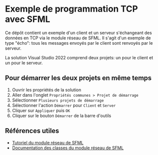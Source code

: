 # Exemple de programmation TCP avec SFML

Ce dépôt contient un exemple d'un client et un serveur s'échangeant des données
en TCP via le module réseau de SFML. Il s'agit d'un exemple de type "écho": tous
les messages envoyés par le client sont renvoyés par le serveur.

La solution Visual Studio 2022 comprend deux projets: un pour le client et un
pour le serveur.

## Pour démarrer les deux projets en même temps

1. Ouvrir les propriétés de la solution 
2. Aller dans l'onglet `Propriétés communes > Projet de démarrage` 
3. Sélectionner `Plusieurs projets de démarrage` 
4. Sélectionner l'action `Démarrer` pour `Client` et `Server` 
5. Cliquer sur `Appliquer` puis `OK` 
6. Cliquer sur le bouton `Démarrer` de la barre d'outils

## Références utiles

* [Tutoriel du module réseau de SFML](https://www.sfml-dev.org/tutorials/2.5/index-fr.php#module-rceseau)
* [Documentation des classes du module réseau de SFML](https://www.sfml-dev.org/documentation/2.5.1-fr/group__network.php)
